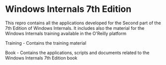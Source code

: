 # Windows Internals 7th Edition 
This repro contains all the applications developed for the Second part of the 7th Edition of Windows Internals. It includes also the material for the Windows Internals training available in the O'Reilly platform

Training - Contains the training material

Book - Contains the applications, scripts and documents related to the Windows Internals 7th Edition book
